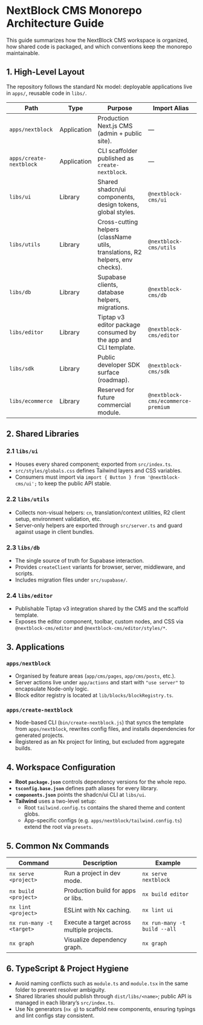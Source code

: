 # NextBlock CMS Monorepo Architecture Guide

This guide summarizes how the NextBlock CMS workspace is organized, how shared code is packaged, and which conventions keep the monorepo maintainable.

## 1. High-Level Layout

The repository follows the standard Nx model: deployable applications live in `apps/`, reusable code in `libs/`.

| Path | Type | Purpose | Import Alias |
| --- | --- | --- | --- |
| `apps/nextblock` | Application | Production Next.js CMS (admin + public site). | — |
| `apps/create-nextblock` | Application | CLI scaffolder published as `create-nextblock`. | — |
| `libs/ui` | Library | Shared shadcn/ui components, design tokens, global styles. | `@nextblock-cms/ui` |
| `libs/utils` | Library | Cross-cutting helpers (className utils, translations, R2 helpers, env checks). | `@nextblock-cms/utils` |
| `libs/db` | Library | Supabase clients, database helpers, migrations. | `@nextblock-cms/db` |
| `libs/editor` | Library | Tiptap v3 editor package consumed by the app and CLI template. | `@nextblock-cms/editor` |
| `libs/sdk` | Library | Public developer SDK surface (roadmap). | `@nextblock-cms/sdk` |
| `libs/ecommerce` | Library | Reserved for future commercial module. | `@nextblock-cms/ecommerce-premium` |

## 2. Shared Libraries

### 2.1 `libs/ui`

- Houses every shared component; exported from `src/index.ts`.
- `src/styles/globals.css` defines Tailwind layers and CSS variables.
- Consumers must import via `import { Button } from '@nextblock-cms/ui';` to keep the public API stable.

### 2.2 `libs/utils`

- Collects non-visual helpers: `cn`, translation/context utilities, R2 client setup, environment validation, etc.
- Server-only helpers are exported through `src/server.ts` and guard against usage in client bundles.

### 2.3 `libs/db`

- The single source of truth for Supabase interaction.
- Provides `createClient` variants for browser, server, middleware, and scripts.
- Includes migration files under `src/supabase/`.

### 2.4 `libs/editor`

- Publishable Tiptap v3 integration shared by the CMS and the scaffold template.
- Exposes the editor component, toolbar, custom nodes, and CSS via `@nextblock-cms/editor` and `@nextblock-cms/editor/styles/*`.

## 3. Applications

### `apps/nextblock`

- Organised by feature areas (`app/cms/pages`, `app/cms/posts`, etc.).
- Server actions live under `app/actions` and start with `"use server"` to encapsulate Node-only logic.
- Block editor registry is located at `lib/blocks/blockRegistry.ts`.

### `apps/create-nextblock`

- Node-based CLI (`bin/create-nextblock.js`) that syncs the template from `apps/nextblock`, rewrites config files, and installs dependencies for generated projects.
- Registered as an Nx project for linting, but excluded from aggregate builds.

## 4. Workspace Configuration

- **Root `package.json`** controls dependency versions for the whole repo.
- **`tsconfig.base.json`** defines path aliases for every library.
- **`components.json`** points the shadcn/ui CLI at `libs/ui`.
- **Tailwind** uses a two-level setup:
  - Root `tailwind.config.ts` contains the shared theme and content globs.
  - App-specific configs (e.g. `apps/nextblock/tailwind.config.ts`) extend the root via `presets`.

## 5. Common Nx Commands

| Command | Description | Example |
| --- | --- | --- |
| `nx serve <project>` | Run a project in dev mode. | `nx serve nextblock` |
| `nx build <project>` | Production build for apps or libs. | `nx build editor` |
| `nx lint <project>` | ESLint with Nx caching. | `nx lint ui` |
| `nx run-many -t <target>` | Execute a target across multiple projects. | `nx run-many -t build --all` |
| `nx graph` | Visualize dependency graph. | `nx graph` |

## 6. TypeScript & Project Hygiene

- Avoid naming conflicts such as `module.ts` and `module.tsx` in the same folder to prevent resolver ambiguity.
- Shared libraries should publish through `dist/libs/<name>`; public API is managed in each library’s `src/index.ts`.
- Use Nx generators (`nx g`) to scaffold new components, ensuring typings and lint configs stay consistent.

